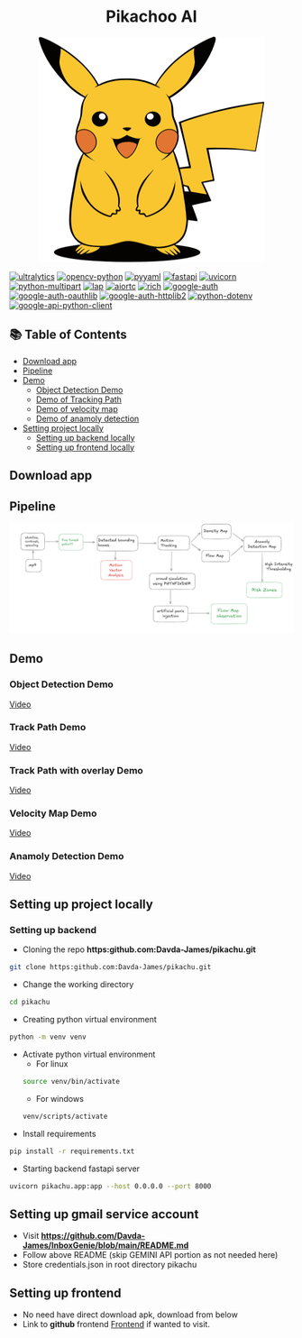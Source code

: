 <h1 align="center"> Pikachoo AI </h1>
<div align="center">
  <img src="./pikachu/public/images/pikachu_small.svg" style="height: 400px; width: 400px;">
</div>

[![ultralytics](https://img.shields.io/badge/ultralytics-8.3.123-blue)](https://pypi.org/project/ultralytics/)
[![opencv-python](https://img.shields.io/badge/opencv--python-4.10.0.84-blue)](https://pypi.org/project/opencv-python/)
[![pyyaml](https://img.shields.io/badge/pyyaml-6.0.2-blue)](https://pypi.org/project/PyYAML/)
[![fastapi](https://img.shields.io/badge/fastapi-0.115.12-blue)](https://pypi.org/project/fastapi/)
[![uvicorn](https://img.shields.io/badge/uvicorn-0.34.2-blue)](https://pypi.org/project/uvicorn/)
[![python-multipart](https://img.shields.io/badge/python--multipart-0.0.20-blue)](https://pypi.org/project/python-multipart/)
[![lap](https://img.shields.io/badge/lap-0.5.12-blue)](https://pypi.org/project/lap/)
[![aiortc](https://img.shields.io/badge/aiortc-1.11.0-blue)](https://pypi.org/project/aiortc/)
[![rich](https://img.shields.io/badge/rich-13.7.1-blue)](https://pypi.org/project/rich/)
[![google-auth](https://img.shields.io/badge/google--auth-2.39.0-blue)](https://pypi.org/project/google-auth/)
[![google-auth-oauthlib](https://img.shields.io/badge/google--auth--oauthlib-1.2.2-blue)](https://pypi.org/project/google-auth-oauthlib/)
[![google-auth-httplib2](https://img.shields.io/badge/google--auth--httplib2-0.2.0-blue)](https://pypi.org/project/google-auth-httplib2/)
[![python-dotenv](https://img.shields.io/badge/python--dotenv-0.21.0-blue)](https://pypi.org/project/python-dotenv/)
[![google-api-python-client](https://img.shields.io/badge/google--api--python--client-2.169.0-blue)](https://pypi.org/project/google-api-python-client/)


## 📚 Table of Contents
- [Download app](#download-app)
- [Pipeline](#pipeline)
- [Demo](#demo)
  - [Object Detection Demo](#object-detection-demo)
  - [Demo of Tracking Path](#track-path-demo)
  - [Demo of velocity map](#velocity-map-demo)
  - [Demo of anamoly detection](#anamoly-detection-demo)
- [Setting project locally](#setting-up-project-locally)
  - [Setting up backend locally](#setting-up-backend)
  - [Setting up frontend locally](#setting-up-frontend)

## Download app


## Pipeline 
<img src="./pikachu/public/images/pipeline.png">

## Demo
### Object Detection Demo
[Video](https://github.com/user-attachments/assets/a88cb2dd-fc75-4083-890d-2d2d244c9c39)


### Track Path Demo
[Video](https://github.com/user-attachments/assets/fca94df9-1a3c-4c4f-8226-36a46fe33dad)


### Track Path with overlay Demo
[Video](https://github.com/user-attachments/assets/7241c43c-8eff-4814-a146-e129a6d2a927)


### Velocity Map Demo
[Video](https://github.com/user-attachments/assets/09e0906b-c00a-41ef-8dbc-6c54734e0b9c)


### Anamoly Detection Demo
[Video](https://github.com/user-attachments/assets/c6d12907-c29b-4430-a27c-397617cc1c81)

## Setting up project locally

### Setting up backend 
- Cloning the repo **https:github.com:Davda-James/pikachu.git**
```bash
git clone https:github.com:Davda-James/pikachu.git
```
- Change the working directory
```bash
cd pikachu
```
- Creating python virtual environment
```bash
python -m venv venv
```
- Activate python virtual environment
  - For linux 
  ```bash
  source venv/bin/activate
  ```
  - For windows
  ```bash
  venv/scripts/activate
  ```
- Install requirements
```bash
pip install -r requirements.txt
```
- Starting backend fastapi server
```bash
uvicorn pikachu.app:app --host 0.0.0.0 --port 8000
```

## Setting up gmail service account
- Visit **https://github.com/Davda-James/InboxGenie/blob/main/README.md**
- Follow above README (skip GEMINI API portion as not needed here)
- Store credentials.json in root directory pikachu

## Setting up frontend
- No need have direct download apk, download from below
- Link to **github** frontend [Frontend](https://github.com/Davda-James/pikachu_frontend.git) if wanted to visit. 
